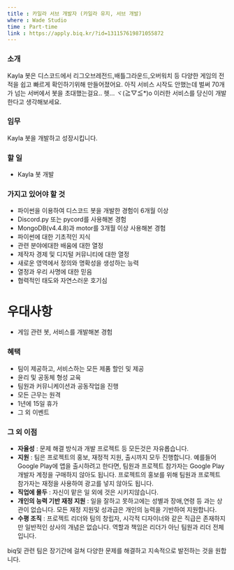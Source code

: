 ```yaml
---
title : 카일라 서브 개발자 (카일라 유지, 서브 개발)
where : Wade Studio
time : Part-time
link : https://apply.biq.kr/?id=131157619871055872
---
```

### 소개
Kayla 봇은 디스코드에서 리그오브레전드,배틀그라운드,오버워치 등 다양한 게임의 전적을 쉽고 빠르게 확인하기위해 만들어졌어요. 아직 서비스 시작도 안했는데 벌써 70개가 넘는 서버에서 봇을 초대했는걸요.. 헷... ヾ(≧▽≦*)o 
이러한 서비스를 당신이 개발한다고 생각해보세요.

### 임무
Kayla 봇을 개발하고 성장시킵니다.

### 할 일
- Kayla 봇 개발

### 가지고 있어야 할 것
- 파이썬을 이용하여 디스코드 봇을 개발한 경험이 6개월 이상
- Discord.py 또는 pycord를 사용해본 경험
- MongoDB(v4.4.8)과 motor를 3개월 이상 사용해본 경험
- 파이썬에 대한 기초적인 지식
- 관련 분야에대한 배움에 대한 열정
- 제작자 경제 및 디지털 커뮤니티에 대한 열정
- 새로운 영역에서 정의와 명확성을 생성하는 능력
- 열정과 우리 사명에 대한 믿음
- 협력적인 태도와 자연스러운 호기심

# 우대사항
- 게임 관련 봇, 서비스를 개발해본 경험


### 혜택
- 팀이 제공하고, 서비스하는 모든 제품 할인 및 제공
- 윤리 및 공동체 형성 교육
- 팀원과 커뮤니케이션과 공동작업을 진행
- 모든 근무는 원격
- 1년에 15일 휴가
- 그 외 이벤트

### 그 외 이점
- **자율성** : 문제 해결 방식과 개발 프로젝트 등 모든것은 자유롭습니다.
- **지원** : 팀은 프로젝트의 홍보, 재정적 지원, 출시까지 모두 진행합니다. 예를들어 Google Play에 앱을 출시하려고 한다면, 팀원과 프로젝트 참가자는 Google Play 개발자 계정을 구매하지 않아도 됩니다. 프로젝트의 홍보를 위해 팀원과 프로젝트 참가자는 재정을 사용하여 광고를 넣지 않아도 됩니다.
- **직업에 몰두** : 자신이 맡은 일 외에 것은 시키지않습니다.
- **개인의 능력 기반 재정 지원** : 일을 잘하고 못하고에는 성별과 장애,연령 등 과는 상관이 없습니다. 모든 재정 지원및 성과급은 개인의 능력을 기반하여 지원합니다.
- **수평 조직** : 프로젝트 리더와 팀의 창립자, 시각적 디자이너와 같은 직급은 존재하지만 일반적인 상사의 개념은 없습니다. 역할과 책임은 리더가 아닌 팀원과 리더 전체입니다.

biq및 관련 팀은 장기간에 걸쳐 다양한 문제를 해결하고 지속적으로 발전하는 것을 원합니다.